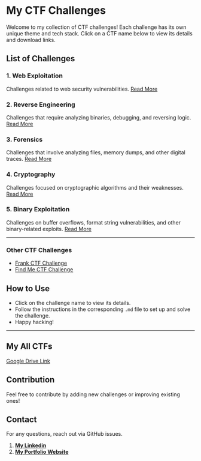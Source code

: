 # My CTF Challenges

Welcome to my collection of CTF challenges! Each challenge has its own unique theme and tech stack. Click on a CTF name below to view its details and download links.

## List of Challenges

### 1. Web Exploitation
Challenges related to web security vulnerabilities.
[Read More](web_exploitation/README.md)

### 2. Reverse Engineering
Challenges that require analyzing binaries, debugging, and reversing logic.
[Read More](reverse_engineering/README.md)

### 3. Forensics
Challenges that involve analyzing files, memory dumps, and other digital traces.
[Read More](forensics/README.md)

### 4. Cryptography
Challenges focused on cryptographic algorithms and their weaknesses.
[Read More](cryptography/README.md)

### 5. Binary Exploitation
Challenges on buffer overflows, format string vulnerabilities, and other binary-related exploits.
[Read More](binary_exploitation/README.md)

---

### Other CTF Challenges
- [Frank CTF Challenge](frank_ctf/README.md)
- [Find Me CTF Challenge](find_me_ctf/README.md)

## How to Use
- Click on the challenge name to view its details.
- Follow the instructions in the corresponding `.md` file to set up and solve the challenge.
- Happy hacking!

---

## My All CTFs
[Google Drive Link](https://drive.google.com/drive/folders/1cUB63aS9LgBUIdr1ZNAm8fMy5uwuDzgB?usp=sharing)

## Contribution
Feel free to contribute by adding new challenges or improving existing ones!

## Contact
For any questions, reach out via GitHub issues.
1. [**My Linkedin**](https://www.linkedin.com/in/chanuka-isuru-sampath-289358247/)
2. [**My Portfolio Website**](https://rio6ix.github.io/chanuka/)

 
